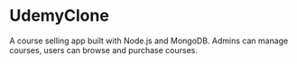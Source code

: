 # UdemyClone
A course selling app built with Node.js and MongoDB. Admins can manage courses, users can browse and purchase courses.

